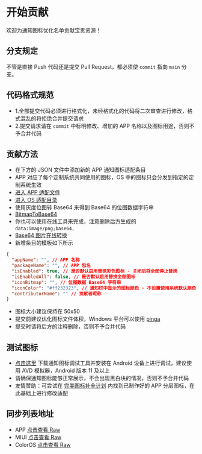 # 开始贡献

欢迎为通知图标优化名单贡献宝贵资源！<br/>

## 分支规定

不管是直接 Push 代码还是提交 Pull Request，都必须使 `commit` 指向 `main` 分支。

## 代码格式规范

- 1.全部提交代码必须进行格式化，未经格式化的代码将二次审查进行修改，格式混乱的将拒绝合并提交请求
- 2.提交请求请在 `commit` 中标明修改、增加的 APP 名称以及图标用途，否则不予合并代码

## 贡献方法

- 在下方的 JSON 文件中添加新的 APP 通知图标适配条目
- APP 对应了每个定制系统共同使用的图标，OS 中的图标只会分发到指定的定制系统生效 
- [进入 APP 适配文件](https://github.com/fankes/AndroidNotifyIconAdapt/blob/main/APP/NotifyIconsSupportConfig.json)
- [进入 OS 适配目录](https://github.com/fankes/AndroidNotifyIconAdapt/blob/main/OS)
- 使用灰度位图转 Base64 来得到 Base64 的位图数据字符串
- [BitmapToBase64](https://github.com/fankes/BitmapToBase64)
- 你也可以使用在线工具来完成，注意删除后方生成的 `data:image/png;base64,`
- [Base64 图片在线转换](https://tool.chinaz.com/tools/imgtobase)
- 新增条目的模板如下所示

```json
{
  "appName": "", // APP 名称
  "packageName": "", // APP 包名
  "isEnabled": true, // 是否默认启用替换彩色图标 - 关闭后将全部停止替换
  "isEnabledAll": false, // 是否默认启用替换全部图标
  "iconBitmap": "", // 位图数据 Base64 字符串
  "iconColor": "#ff232323", // 通知栏中显示的图标颜色 - 不设置使用系统默认颜色 (不设置颜色可删除此项)
  "contributorName": "" // 贡献者昵称
}
```

- 图标大小建议保持在 50x50
- 提交前建议优化图标文件体积，Windows 平台可以使用 [pinga](https://css-ig.net/pinga)
- 提交时请将后方的注释删除，否则不予合并代码

## 测试图标

- [点击这里](https://github.com/fankes/AndroidNotifyIconAdapt/raw/main/tool/NotifyIconDebugger.apk) 下载通知图标调试工具并安装在 Android 设备上进行调试，建议使用 AVD 模拟器，Android 版本 11 及以上
- 请确保通知图标能够正常展示，不会出现黑白块的情况，否则不予合并代码
- 友情赞助：可尝试在 [完美图标补全计划](https://github.com/pzcn/Perfect-Icons-Completion-Project/tree/main/icons) 内找到已制作好的 APP 分层图标，在此基础上进行修改适配

## 同步列表地址

- APP [点击查看 Raw](https://raw.githubusercontent.com/fankes/AndroidNotifyIconAdapt/main/APP/NotifyIconsSupportConfig.json)
- MIUI [点击查看 Raw](https://raw.githubusercontent.com/fankes/AndroidNotifyIconAdapt/main/OS/MIUI/NotifyIconsSupportConfig.json)
- ColorOS [点击查看 Raw](https://raw.githubusercontent.com/fankes/AndroidNotifyIconAdapt/main/OS/ColorOS/NotifyIconsSupportConfig.json)
